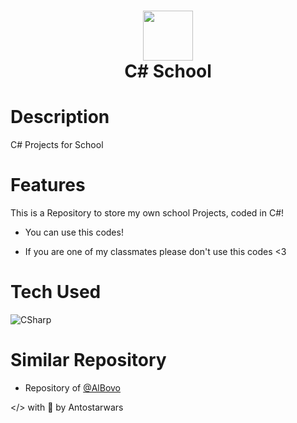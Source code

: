 <div align="center">
      <h1> <img src="https://upload.wikimedia.org/wikipedia/commons/4/4f/Csharp_Logo.png?20180210215736" width="80px"><br/>C# School</h1>
     </div>


# Description
C# Projects for School

# Features
This is a Repository to store my own school Projects, coded in C#!

- You can use this codes!

- If you are one of my classmates please don't use this codes <3

# Tech Used
![CSharp](https://img.shields.io/badge/csharp-%230095D5.svg?style=for-the-badge&logo=csharp&logoColor=white)

# Similar Repository

- Repository of [@AlBovo](https://github.com/AlBovo)

</> with 💛 by Antostarwars
    


